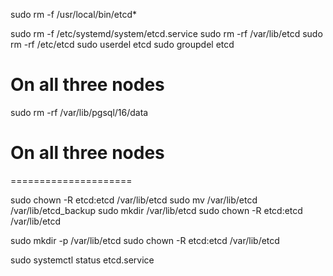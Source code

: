 sudo rm -f /usr/local/bin/etcd*

sudo rm -f /etc/systemd/system/etcd.service
sudo rm -rf /var/lib/etcd
sudo rm -rf /etc/etcd
sudo userdel etcd
sudo groupdel etcd

# On all three nodes
sudo rm -rf /var/lib/pgsql/16/data

# On all three nodes



=====================


sudo chown -R etcd:etcd /var/lib/etcd
sudo mv /var/lib/etcd /var/lib/etcd_backup
sudo mkdir /var/lib/etcd
sudo chown -R etcd:etcd /var/lib/etcd

sudo mkdir -p /var/lib/etcd
sudo chown -R etcd:etcd /var/lib/etcd

sudo systemctl status etcd.service
